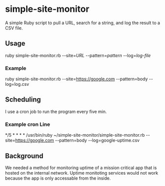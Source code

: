 # simple-site-monitor
A simple Ruby script to pull a URL, search for a string, and log the result to a CSV file.

## Usage
ruby simple-site-monitor.rb --site=*URL* --pattern=*pattern* --log=*log-file*

### Example
ruby simple-site-monitor.rb --site=https://google.com --pattern=body --log=log.csv

## Scheduling
I use a cron job to run the program every five min.

### Example cron Line
*/5 * * * * /usr/bin/ruby ~/simple-site-monitor/simple-site-monitor.rb --site=https://google.com --pattern=body --log=google-uptime.csv

## Background
We needed a method for monitoring uptime of a mission critical app that is hosted on the internal network. Uptime monitoting services would not work because the app is only accessable from the inside.